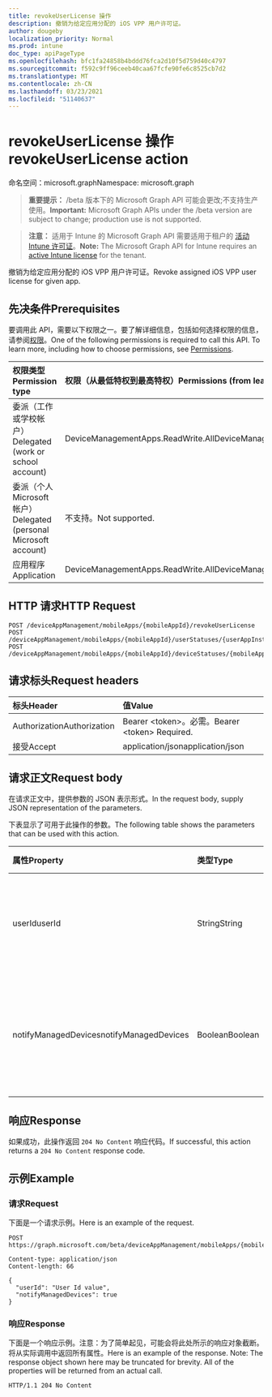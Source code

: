```yaml
---
title: revokeUserLicense 操作
description: 撤销为给定应用分配的 iOS VPP 用户许可证。
author: dougeby
localization_priority: Normal
ms.prod: intune
doc_type: apiPageType
ms.openlocfilehash: bfc1fa24858b4bddd76fca2d10f5d759d40c4797
ms.sourcegitcommit: f592c9ff96ceeb40caa67fcfe90fe6c8525cb7d2
ms.translationtype: MT
ms.contentlocale: zh-CN
ms.lasthandoff: 03/23/2021
ms.locfileid: "51140637"
---
```

# <a name="revokeuserlicense-action"></a><span data-ttu-id="15c05-103">revokeUserLicense 操作</span><span class="sxs-lookup"><span data-stu-id="15c05-103">revokeUserLicense action</span></span>

<span data-ttu-id="15c05-104">命名空间：microsoft.graph</span><span class="sxs-lookup"><span data-stu-id="15c05-104">Namespace: microsoft.graph</span></span>

> <span data-ttu-id="15c05-105">**重要提示：** /beta 版本下的 Microsoft Graph API 可能会更改;不支持生产使用。</span><span class="sxs-lookup"><span data-stu-id="15c05-105">**Important:** Microsoft Graph APIs under the /beta version are subject to change; production use is not supported.</span></span>

> <span data-ttu-id="15c05-106">**注意：** 适用于 Intune 的 Microsoft Graph API 需要适用于租户的 [活动 Intune 许可证](https://go.microsoft.com/fwlink/?linkid=839381)。</span><span class="sxs-lookup"><span data-stu-id="15c05-106">**Note:** The Microsoft Graph API for Intune requires an [active Intune license](https://go.microsoft.com/fwlink/?linkid=839381) for the tenant.</span></span>

<span data-ttu-id="15c05-107">撤销为给定应用分配的 iOS VPP 用户许可证。</span><span class="sxs-lookup"><span data-stu-id="15c05-107">Revoke assigned iOS VPP user license for given app.</span></span>

## <a name="prerequisites"></a><span data-ttu-id="15c05-108">先决条件</span><span class="sxs-lookup"><span data-stu-id="15c05-108">Prerequisites</span></span>
<span data-ttu-id="15c05-p101">要调用此 API，需要以下权限之一。要了解详细信息，包括如何选择权限的信息，请参阅[权限](/graph/permissions-reference)。</span><span class="sxs-lookup"><span data-stu-id="15c05-p101">One of the following permissions is required to call this API. To learn more, including how to choose permissions, see [Permissions](/graph/permissions-reference).</span></span>

|<span data-ttu-id="15c05-111">权限类型</span><span class="sxs-lookup"><span data-stu-id="15c05-111">Permission type</span></span>|<span data-ttu-id="15c05-112">权限（从最低特权到最高特权）</span><span class="sxs-lookup"><span data-stu-id="15c05-112">Permissions (from least to most privileged)</span></span>|
|:---|:---|
|<span data-ttu-id="15c05-113">委派（工作或学校帐户）</span><span class="sxs-lookup"><span data-stu-id="15c05-113">Delegated (work or school account)</span></span>|<span data-ttu-id="15c05-114">DeviceManagementApps.ReadWrite.All</span><span class="sxs-lookup"><span data-stu-id="15c05-114">DeviceManagementApps.ReadWrite.All</span></span>|
|<span data-ttu-id="15c05-115">委派（个人 Microsoft 帐户）</span><span class="sxs-lookup"><span data-stu-id="15c05-115">Delegated (personal Microsoft account)</span></span>|<span data-ttu-id="15c05-116">不支持。</span><span class="sxs-lookup"><span data-stu-id="15c05-116">Not supported.</span></span>|
|<span data-ttu-id="15c05-117">应用程序</span><span class="sxs-lookup"><span data-stu-id="15c05-117">Application</span></span>|<span data-ttu-id="15c05-118">DeviceManagementApps.ReadWrite.All</span><span class="sxs-lookup"><span data-stu-id="15c05-118">DeviceManagementApps.ReadWrite.All</span></span>|

## <a name="http-request"></a><span data-ttu-id="15c05-119">HTTP 请求</span><span class="sxs-lookup"><span data-stu-id="15c05-119">HTTP Request</span></span>
<!-- {
  "blockType": "ignored"
}
-->
``` http
POST /deviceAppManagement/mobileApps/{mobileAppId}/revokeUserLicense
POST /deviceAppManagement/mobileApps/{mobileAppId}/userStatuses/{userAppInstallStatusId}/app/revokeUserLicense
POST /deviceAppManagement/mobileApps/{mobileAppId}/deviceStatuses/{mobileAppInstallStatusId}/app/revokeUserLicense
```

## <a name="request-headers"></a><span data-ttu-id="15c05-120">请求标头</span><span class="sxs-lookup"><span data-stu-id="15c05-120">Request headers</span></span>
|<span data-ttu-id="15c05-121">标头</span><span class="sxs-lookup"><span data-stu-id="15c05-121">Header</span></span>|<span data-ttu-id="15c05-122">值</span><span class="sxs-lookup"><span data-stu-id="15c05-122">Value</span></span>|
|:---|:---|
|<span data-ttu-id="15c05-123">Authorization</span><span class="sxs-lookup"><span data-stu-id="15c05-123">Authorization</span></span>|<span data-ttu-id="15c05-124">Bearer &lt;token&gt;。必需。</span><span class="sxs-lookup"><span data-stu-id="15c05-124">Bearer &lt;token&gt; Required.</span></span>|
|<span data-ttu-id="15c05-125">接受</span><span class="sxs-lookup"><span data-stu-id="15c05-125">Accept</span></span>|<span data-ttu-id="15c05-126">application/json</span><span class="sxs-lookup"><span data-stu-id="15c05-126">application/json</span></span>|

## <a name="request-body"></a><span data-ttu-id="15c05-127">请求正文</span><span class="sxs-lookup"><span data-stu-id="15c05-127">Request body</span></span>
<span data-ttu-id="15c05-128">在请求正文中，提供参数的 JSON 表示形式。</span><span class="sxs-lookup"><span data-stu-id="15c05-128">In the request body, supply JSON representation of the parameters.</span></span>

<span data-ttu-id="15c05-129">下表显示了可用于此操作的参数。</span><span class="sxs-lookup"><span data-stu-id="15c05-129">The following table shows the parameters that can be used with this action.</span></span>

|<span data-ttu-id="15c05-130">属性</span><span class="sxs-lookup"><span data-stu-id="15c05-130">Property</span></span>|<span data-ttu-id="15c05-131">类型</span><span class="sxs-lookup"><span data-stu-id="15c05-131">Type</span></span>|<span data-ttu-id="15c05-132">描述</span><span class="sxs-lookup"><span data-stu-id="15c05-132">Description</span></span>|
|:---|:---|:---|
|<span data-ttu-id="15c05-133">userId</span><span class="sxs-lookup"><span data-stu-id="15c05-133">userId</span></span>|<span data-ttu-id="15c05-134">String</span><span class="sxs-lookup"><span data-stu-id="15c05-134">String</span></span>|<span data-ttu-id="15c05-135">要吊销为其分配应用程序许可证的 UserId</span><span class="sxs-lookup"><span data-stu-id="15c05-135">UserId for whom assigned app license is to be revoked</span></span>|
|<span data-ttu-id="15c05-136">notifyManagedDevices</span><span class="sxs-lookup"><span data-stu-id="15c05-136">notifyManagedDevices</span></span>|<span data-ttu-id="15c05-137">Boolean</span><span class="sxs-lookup"><span data-stu-id="15c05-137">Boolean</span></span>|<span data-ttu-id="15c05-138">指示是否应当向设备发送撤销通知的布尔值</span><span class="sxs-lookup"><span data-stu-id="15c05-138">Boolean that indicates if revoke notification should be sent to device</span></span>|



## <a name="response"></a><span data-ttu-id="15c05-139">响应</span><span class="sxs-lookup"><span data-stu-id="15c05-139">Response</span></span>
<span data-ttu-id="15c05-140">如果成功，此操作返回 `204 No Content` 响应代码。</span><span class="sxs-lookup"><span data-stu-id="15c05-140">If successful, this action returns a `204 No Content` response code.</span></span>

## <a name="example"></a><span data-ttu-id="15c05-141">示例</span><span class="sxs-lookup"><span data-stu-id="15c05-141">Example</span></span>

### <a name="request"></a><span data-ttu-id="15c05-142">请求</span><span class="sxs-lookup"><span data-stu-id="15c05-142">Request</span></span>
<span data-ttu-id="15c05-143">下面是一个请求示例。</span><span class="sxs-lookup"><span data-stu-id="15c05-143">Here is an example of the request.</span></span>
``` http
POST https://graph.microsoft.com/beta/deviceAppManagement/mobileApps/{mobileAppId}/revokeUserLicense

Content-type: application/json
Content-length: 66

{
  "userId": "User Id value",
  "notifyManagedDevices": true
}
```

### <a name="response"></a><span data-ttu-id="15c05-144">响应</span><span class="sxs-lookup"><span data-stu-id="15c05-144">Response</span></span>
<span data-ttu-id="15c05-p102">下面是一个响应示例。注意：为了简单起见，可能会将此处所示的响应对象截断。将从实际调用中返回所有属性。</span><span class="sxs-lookup"><span data-stu-id="15c05-p102">Here is an example of the response. Note: The response object shown here may be truncated for brevity. All of the properties will be returned from an actual call.</span></span>
``` http
HTTP/1.1 204 No Content
```




